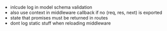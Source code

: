 - inlcude log in model schema validation
- also use context in middleware callback if no (req, res, next) is exported
- state that promises must be returned in routes
- dont log static stuff when reloading middleware
